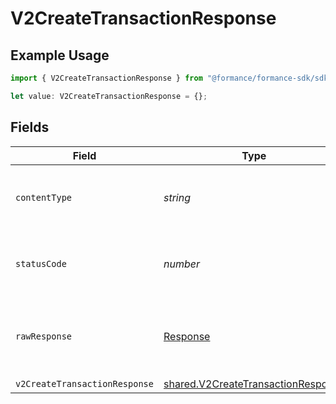 # V2CreateTransactionResponse

## Example Usage

```typescript
import { V2CreateTransactionResponse } from "@formance/formance-sdk/sdk/models/operations";

let value: V2CreateTransactionResponse = {};
```

## Fields

| Field                                                                                           | Type                                                                                            | Required                                                                                        | Description                                                                                     |
| ----------------------------------------------------------------------------------------------- | ----------------------------------------------------------------------------------------------- | ----------------------------------------------------------------------------------------------- | ----------------------------------------------------------------------------------------------- |
| `contentType`                                                                                   | *string*                                                                                        | :heavy_check_mark:                                                                              | HTTP response content type for this operation                                                   |
| `statusCode`                                                                                    | *number*                                                                                        | :heavy_check_mark:                                                                              | HTTP response status code for this operation                                                    |
| `rawResponse`                                                                                   | [Response](https://developer.mozilla.org/en-US/docs/Web/API/Response)                           | :heavy_check_mark:                                                                              | Raw HTTP response; suitable for custom response parsing                                         |
| `v2CreateTransactionResponse`                                                                   | [shared.V2CreateTransactionResponse](../../../sdk/models/shared/v2createtransactionresponse.md) | :heavy_minus_sign:                                                                              | OK                                                                                              |